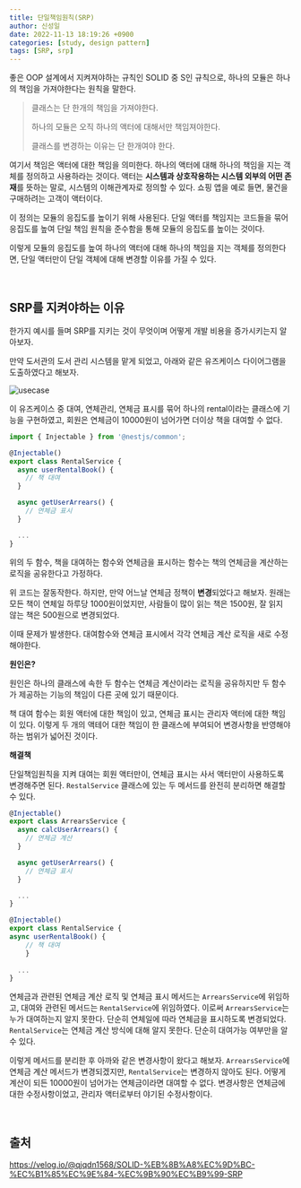 ```yaml
---
title: 단일책임원칙(SRP)
author: 신성일
date: 2022-11-13 18:19:26 +0900
categories: [study, design pattern]
tags: [SRP, srp]
---
```




좋은 OOP 설계에서 지켜져야하는 규칙인 SOLID 중 S인 규칙으로, 하나의 모듈은 하나의 책임을 가져야한다는 원칙을 말한다.

> 클래스는 단 한개의 책임을 가져야한다.
>
> 하나의 모듈은 오직 하나의 액터에 대해서만 책임져야한다.
>
> 클래스를 변경하는 이유는 단 한개여야 한다.
>

여기서 책임은 액터에 대한 책임을 의미한다. 하나의 액터에 대해 하나의 책임을 지는 객체를 정의하고 사용하라는 것이다. 액터는 **시스템과 상호작용하는 시스템 외부의 어떤 존재**를 뜻하는 말로, 시스템의 이해관계자로 정의할 수 있다. 쇼핑 앱을 예로 들면, 물건을 구매하려는 고객이 액터이다.

이 정의는 모듈의 응집도를 높이기 위해 사용된다. 단일 액터를 책임지는 코드들을 묶어 응집도를 높여 단일 책임 원칙을 준수함을 통해 모듈의 응집도를 높이는 것이다.

이렇게 모듈의 응집도를 높여 하나의 액터에 대해 하나의 책임을 지는 객체를 정의한다면, 단일 액터만이 단일 객체에 대해 변경할 이유를 가질 수 있다.

<br/>

## SRP를 지켜야하는 이유

한가지 예시를 들며 SRP를 지키는 것이 무엇이며 어떻게 개발 비용을 증가시키는지 알아보자.

만약 도서관의 도서 관리 시스템을 맡게 되었고, 아래와 같은 유즈케이스 다이어그램을 도출하였다고 해보자.

![usecase](https://t1.daumcdn.net/cfile/tistory/99449B415F9C04E018)

이 유즈케이스 중 대여, 연체관리, 연체금 표시를 묶어 하나의 rental이라는 클래스에 기능을 구현하였고, 회원은 연체금이 10000원이 넘어가면 더이상 책을 대여할 수 없다.

```javascript
import { Injectable } from '@nestjs/common';

@Injectable()
export class RentalService {
  async userRentalBook() {
    // 책 대여
  }

  async getUserArrears() {
    // 연체금 표시
  }

  ...
}
```

위의 두 함수, 책을 대여하는 함수와 연체금을 표시하는 함수는 책의 연체금을 계산하는 로직을 공유한다고 가정하다. 

위 코드는 잘동작한다. 하지만, 만약 어느날 연체금 정책이 **변경**되었다고 해보자. 원래는 모든 책이 연체일 하루당 1000원이었지만, 사람들이 많이 읽는 책은 1500원, 잘 읽지 않는 책은 500원으로 변경되었다. 

이때 문제가 발생한다. 대여함수와 연체금 표시에서 각각 연체금 계산 로직을 새로 수정해야한다. 

**원인은?**

원인은 하나의 클래스에 속한 두 함수는 연체금 계산이라는 로직을 공유하지만 두 함수가 제공하는 기능의 책임이 다른 곳에 있기 때문이다.

책 대여 함수는 회원 액터에 대한 책임이 있고, 연체금 표시는 관리자 액터에 대한 책임이 있다. 이렇게 두 개의 액테어 대한 책임이 한 클래스에 부여되어 변경사항을 반영해야하는 범위가 넓어진 것이다.

**해결책**

단일책임원칙을 지켜 대여는 회원 액터만이, 연체금 표시는 사서 액터만이 사용하도록 변경해주면 된다. `RestalService` 클래스에 있는 두 메서드를 완전히 분리하면 해결할 수 있다.

```javascript
@Injectable()
export class ArrearsService {
  async calcUserArrears() {
    // 연체금 계산
  }

  async getUserArrears() {
    // 연체금 표시
  }

  ...
}

@Injectable()
export class RentalService {
async userRentalBook() {
    // 책 대여
    }
    
  ...
}
```

연체금과 관련된 연체금 계산 로직 및 연체금 표시 메서드는 `ArrearsService`에 위임하고, 대여와 관련된 메서드는 `RentalService`에 위임하였다.  이로써 `ArrearsService`는 누가 대여하는지 알지 못한다. 단순히 연체일에 따라 연체금을 표시하도록 변경되었다. `RentalService`는 연체금 계산 방식에 대해 알지 못한다. 단순히 대여가능 여부만을 알 수 있다.

이렇게 메서드를 분리한 후 아까와 같은 변경사항이 왔다고 해보자. `ArrearsService`에 연체금 계산 메서드가 변경되겠지만, `RentalService`는 변경하지 않아도 된다. 어떻게 계산이 되든 10000원이 넘어가는 연체금이라면 대여할 수 없다. 변경사항은 연체금에 대한 수정사항이었고, 관리자 액터로부터 야기된 수정사항이다.



<br/>

## 출처

https://velog.io/@qjqdn1568/SOLID-%EB%8B%A8%EC%9D%BC-%EC%B1%85%EC%9E%84-%EC%9B%90%EC%B9%99-SRP

